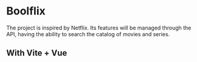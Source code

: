 # Boolflix

The project is inspired by Netflix.
Its features will be managed through the API, having the ability to search the catalog of movies and series.

## With Vite + Vue
